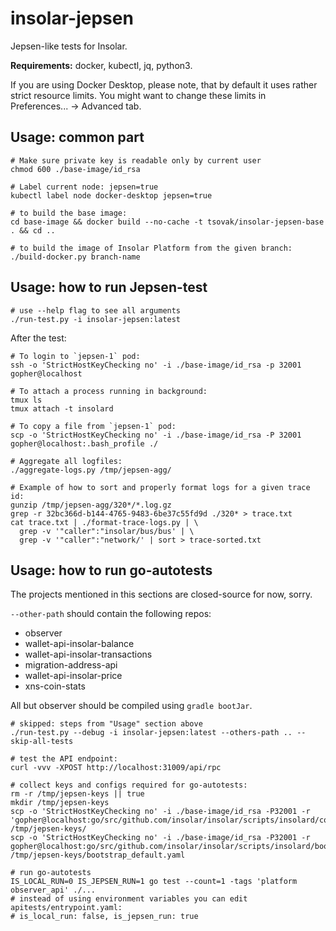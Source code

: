 # insolar-jepsen

Jepsen-like tests for Insolar.

**Requirements:** docker, kubectl, jq, python3.

If you are using Docker Desktop, please note, that by default it uses rather strict resource limits. You might want to change these limits in Preferences... -> Advanced tab.

## Usage: common part

```
# Make sure private key is readable only by current user
chmod 600 ./base-image/id_rsa

# Label current node: jepsen=true
kubectl label node docker-desktop jepsen=true

# to build the base image:
cd base-image && docker build --no-cache -t tsovak/insolar-jepsen-base . && cd ..

# to build the image of Insolar Platform from the given branch:
./build-docker.py branch-name
```

## Usage: how to run Jepsen-test

```
# use --help flag to see all arguments
./run-test.py -i insolar-jepsen:latest
```

After the test:

```
# To login to `jepsen-1` pod:
ssh -o 'StrictHostKeyChecking no' -i ./base-image/id_rsa -p 32001 gopher@localhost

# To attach a process running in background:
tmux ls
tmux attach -t insolard

# To copy a file from `jepsen-1` pod:
scp -o 'StrictHostKeyChecking no' -i ./base-image/id_rsa -P 32001 gopher@localhost:.bash_profile ./

# Aggregate all logfiles:
./aggregate-logs.py /tmp/jepsen-agg/

# Example of how to sort and properly format logs for a given trace id:
gunzip /tmp/jepsen-agg/320*/*.log.gz
grep -r 32bc366d-b144-4765-9483-6be37c55fd9d ./320* > trace.txt
cat trace.txt | ./format-trace-logs.py | \
  grep -v '"caller":"insolar/bus/bus' | \
  grep -v '"caller":"network/' | sort > trace-sorted.txt
```

## Usage: how to run go-autotests

The projects mentioned in this sections are closed-source for now, sorry.

`--other-path` should contain the following repos:

* observer
* wallet-api-insolar-balance
* wallet-api-insolar-transactions
* migration-address-api
* wallet-api-insolar-price
* xns-coin-stats

All but observer should be compiled using `gradle bootJar`.

```
# skipped: steps from "Usage" section above
./run-test.py --debug -i insolar-jepsen:latest --others-path .. --skip-all-tests

# test the API endpoint:
curl -vvv -XPOST http://localhost:31009/api/rpc

# collect keys and configs required for go-autotests:
rm -r /tmp/jepsen-keys || true
mkdir /tmp/jepsen-keys
scp -o 'StrictHostKeyChecking no' -i ./base-image/id_rsa -P32001 -r 'gopher@localhost:go/src/github.com/insolar/insolar/scripts/insolard/configs/migration_*_member_keys.json' /tmp/jepsen-keys/
scp -o 'StrictHostKeyChecking no' -i ./base-image/id_rsa -P32001 -r gopher@localhost:go/src/github.com/insolar/insolar/scripts/insolard/bootstrap.yaml /tmp/jepsen-keys/bootstrap_default.yaml

# run go-autotests
IS_LOCAL_RUN=0 IS_JEPSEN_RUN=1 go test --count=1 -tags 'platform observer_api' ./...
# instead of using environment variables you can edit apitests/entrypoint.yaml:
# is_local_run: false, is_jepsen_run: true
```
